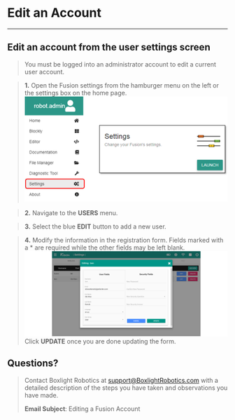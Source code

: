 # **Edit an Account**
-----
## Edit an account from the user settings screen
>You must be logged into an administrator account to edit a current user account.

>**1.** Open the Fusion settings from the hamburger menu on the left or the settings box on the home page.
![](img/Web/settings.PNG)

>**2.** Navigate to the **USERS** menu.

>**3.** Select the blue **EDIT** button to add a new user.

>**4.** Modify the information in the registration form. Fields marked with a * are required while the other fields may be left blank.
![](img/Web/UserSettings/Edit_Window.PNG)
>Click **UPDATE** once you are done updating the form. 

## **Questions?**
>Contact Boxlight Robotics at [support@BoxlightRobotics.com](mailto:support@BoxlightRobotics.com) with a detailed description of the steps you have taken and observations you have made.
>
>**Email Subject**: Editing a Fusion Account